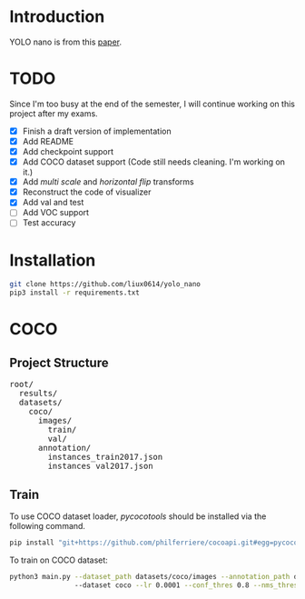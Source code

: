# Introduction

YOLO nano is from this [paper](https://arxiv.org/abs/1910.01271).

# TODO
Since I'm too busy at the end of the semester, I will continue working on this project after my exams.
- [x] Finish a draft version of implementation
- [x] Add README
- [x] Add checkpoint support
- [x] Add COCO dataset support (Code still needs cleaning. I'm working on it.)
- [x] Add _multi scale_ and _horizontal flip_ transforms
- [x] Reconstruct the code of visualizer
- [x] Add val and test
- [ ] Add VOC support
- [ ] Test accuracy

# Installation
```bash
git clone https://github.com/liux0614/yolo_nano
pip3 install -r requirements.txt
```

# COCO

## Project Structure
<pre>
root/
  results/
  datasets/
    coco/
      images/
        train/
        val/
      annotation/
        instances_train2017.json
        instances_val2017.json
</pre>

## Train
To use COCO dataset loader, _pycocotools_ should be installed via the following command.
```bash 
pip install "git+https://github.com/philferriere/cocoapi.git#egg=pycocotools&subdirectory=PythonAPI"
```

To train on COCO dataset:
```bash
python3 main.py --dataset_path datasets/coco/images --annotation_path datasets/coco/annotation/instances_train2017.json 
                --dataset coco --lr 0.0001 --conf_thres 0.8 --nms_thres 0.5
```
